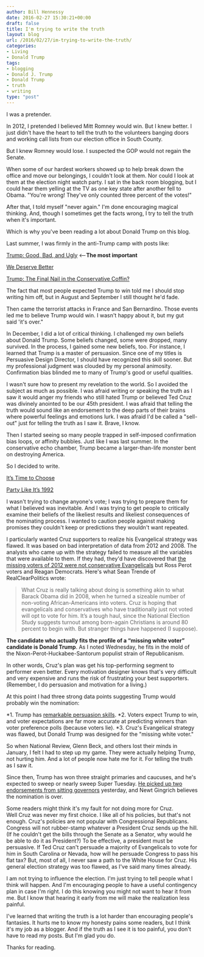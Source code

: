 ```yaml
---
author: Bill Hennessy
date: 2016-02-27 15:30:21+00:00
draft: false
title: I'm trying to write the truth
layout: blog
url: /2016/02/27/im-trying-to-write-the-truth/
categories:
- Living
- Donald Trump
tags:
- blogging
- Donald J. Trump
- Donald Trump
- truth
- writing
type: "post"
---
```


I was a pretender.

In 2012, I pretended I believed Mitt Romney would win. But I knew better. I just didn't have the heart to tell the truth to the volunteers banging doors and working call lists from our election office in South County.

But I knew Romney would lose. I suspected the GOP would not regain the Senate.

When some of our hardest workers showed up to help break down the office and move our belongings, I couldn't look at them. Nor could I look at them at the election night watch party. I sat in the back room blogging, but I could hear them yelling at the TV as one key state after another fell to Obama. "You're wrong! They've only counted three percent of the votes!"

After that, I told myself "never again." I'm done encouraging magical thinking. And, though I sometimes get the facts wrong, I try to tell the truth when it's important.

Which is why you've been reading a lot about Donald Trump on this blog.

Last summer, I was firmly in the anti-Trump camp with posts like:

[Trump: Good, Bad, and Ugly](https://hennessysview.com/2015/08/24/trump-good-bad-and-ugly/) <--**The most important**

[We Deserve Better](https://hennessysview.com/2015/08/08/we-deserve-better/)

[Trump: The Final Nail in the Conservative Coffin?](https://hennessysview.com/2015/09/10/trump-the-final-nail-in-the-conservative-coffin/)

The fact that most people expected Trump to win told me I should stop writing him off, but in August and September I still thought he'd fade.

Then came the terrorist attacks in France and San Bernardino. Those events led me to believe Trump would win. I wasn't happy about it, but my gut said 'it's over."

In December, I did a lot of critical thinking. I challenged my own beliefs about Donald Trump. Some beliefs changed, some were dropped, many survived. In the process, I gained some new beliefs, too. For instance, I learned that Trump is a master of persuasion. Since one of my titles is Persuasive Design Director, I should have recognized this skill sooner. But my professional judgment was clouded by my personal animosity. Confirmation bias blinded me to many of Trump's good or useful qualities.

I wasn't sure how to present my revelation to the world. So I avoided the subject as much as possible. I was afraid writing or speaking the truth as I saw it would anger my friends who still hated Trump or believed Ted Cruz was divinely anointed to be our 45th president. I was afraid that telling the truth would sound like an endorsement to the deep parts of their brains where powerful feelings and emotions lurk. I was afraid I'd be called a "sell-out" just for telling the truth as I saw it. Brave, I know.

Then I started seeing so many people trapped in self-imposed confirmation bias loops, or affinity bubbles. Just like I was last summer. In the conservative echo chamber, Trump became a larger-than-life monster bent on destroying America.

So I decided to write.

[It’s Time to Choose](https://hennessysview.com/2015/12/20/its-time-to-choose/)

[Party Like It’s 1992](https://hennessysview.com/2015/12/22/party-like-its-1992/)

I wasn't trying to change anyone's vote; I was trying to prepare them for what I believed was inevitable. And I was trying to get people to critically examine their beliefs of the likeliest results and likeliest consequences of the nominating process. I wanted to caution people against making promises they couldn't keep or predictions they wouldn't want repeated.

I particularly wanted Cruz supporters to realize his Evangelical strategy was flawed. It was based on bad interpretation of data from 2012 and 2008. The analysts who came up with the strategy failed to measure all the variables that were available to them. If they had, they'd have discovered that [the missing voters of 2012 were not conservative Evangelicals](https://www.realclearpolitics.com/articles/2016/01/28/cruz_trump_and_the_missing_white_voters_129465.html) but Ross Perot voters and Reagan Democrats. Here's what Sean Trende of RealClearPolitics wrote:



> What Cruz is really talking about doing is something akin to what Barack Obama did in 2008, when he turned a sizeable number of non-voting African-Americans into voters. Cruz is hoping that evangelicals and conservatives who have traditionally just not voted will opt to vote for him. It’s a tough haul, since the National Election Study suggests turnout among born-again Christians is around 80 percent to begin with. But stranger things have happened (I suppose).

**The candidate who actually fits the profile of a “missing white voter” candidate is Donald Trump**. As I noted Wednesday, he fits in the mold of the Nixon-Perot-Huckabee-Santorum populist strain of Republicanism.



In other words, Cruz's plan was get his top-performing segment to performer even better. Every motivation designer knows that's very difficult and very expensive and runs the risk of frustrating your best supporters. (Remember, I do persuasion and motivation for a living.)

At this point I had three strong data points suggesting Trump would probably win the nomination:




*1. Trump has [remarkable persuasion skills](https://blog.dilbert.com/post/126589300371/clown-genius).
*2. Voters expect Trump to win, and voter expectations are far more accurate at predicting winners than voter preference polls (because voters lie).
*3. Cruz's Evangelical strategy was flawed, but Donald Trump was designed for the "missing white voter."


So when National Review, Glenn Beck, and others lost their minds in January, I felt I had to step up my game. They were actually helping Trump, not hurting him. And a lot of people now hate me for it. For telling the truth as I saw it.

Since then, Trump has won three straight primaries and caucuses, and he's expected to sweep or nearly sweep Super Tuesday. [He picked up two endorsements from sitting governors](https://hennessysview.com/2016/02/26/trump-knocked-rubio-out-of-the-news-cycle/) yesterday, and Newt Gingrich believes the nomination is over.

Some readers might think it's my fault for not doing more for Cruz. Well Cruz was never my first choice. I like all of his policies, but that's not enough. Cruz's policies are not popular with Congressional Republicans. Congress will not rubber-stamp whatever a President Cruz sends up the hill. (If he couldn't get the bills through the Senate as a Senator, why would he be able to do it as President?) To be effective, a president must be persuasive. If Ted Cruz can't persuade a majority of Evangelicals to vote for him in South Carolina or Nevada, how will he persuade Congress to pass his flat tax? But, most of all, I never saw a path to the White House for Cruz. His general election strategy was too flawed, as I've said many times already.

I am not trying to influence the election. I'm just trying to tell people what I think will happen. And I'm encouraging people to have a useful contingency plan in case I'm right. I do this knowing you might not want to hear it from me. But I know that hearing it early from me will make the realization less painful.

I've learned that writing the truth is a lot harder than encouraging people's fantasies. It hurts me to know my honesty pains some readers, but I think it's my job as a blogger. And if the truth as I see it is too painful, you don't have to read my posts. But I'm glad you do.

Thanks for reading.
